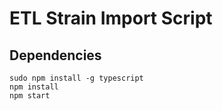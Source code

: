 # ETL Strain Import Script

## Dependencies

```
sudo npm install -g typescript
npm install
npm start
```